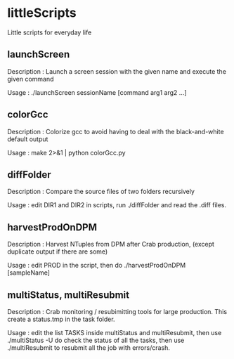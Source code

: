 littleScripts
=============

Little scripts for everyday life

launchScreen
------------

Description : Launch a screen session with the given name and execute the given command

Usage : ./launchScreen sessionName [command arg1 arg2 ...] 

colorGcc
--------

Description : Colorize gcc to avoid having to deal with the black-and-white default output

Usage : make 2>&1 | python colorGcc.py

diffFolder
----------

Description : Compare the source files of two folders recursively

Usage : edit DIR1 and DIR2 in scripts, run ./diffFolder and read the .diff files.

harvestProdOnDPM
----------

Description : Harvest NTuples from DPM after Crab production, (except duplicate output if there are some)

Usage : edit PROD in the script, then do ./harvestProdOnDPM [sampleName]

multiStatus, multiResubmit
----------

Description : Crab monitoring / resubimitting tools for large production. This create a status.tmp in the task folder.

Usage : edit the list TASKS inside multiStatus and multiResubmit, then use ./multiStatus -U do check the status of all the tasks, then use ./multiResubmit to resubmit all the job with errors/crash.


